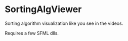 # SortingAlgViewer
Sorting algorithm visualization like you see in the videos.

Requires a few SFML dlls.
